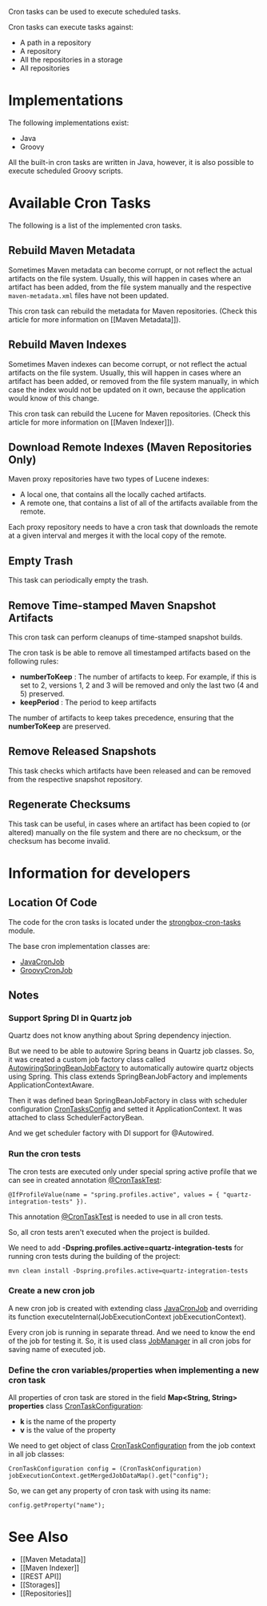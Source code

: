 Cron tasks can be used to execute scheduled tasks.

Cron tasks can execute tasks against:
- A path in a repository
- A repository
- All the repositories in a storage
- All repositories

# Implementations

The following implementations exist:
* Java
* Groovy

All the built-in cron tasks are written in Java, however, it is also possible to execute scheduled Groovy scripts.

# Available Cron Tasks

The following is a list of the implemented cron tasks.

## Rebuild Maven Metadata

Sometimes Maven metadata can become corrupt, or not reflect the actual artifacts on the file system. Usually, this will happen in cases where an artifact has been added, from the file system manually and the respective `maven-metadata.xml` files have not been updated.

This cron task can rebuild the metadata for Maven repositories. (Check this article for more information on [[Maven Metadata]]).

## Rebuild Maven Indexes

Sometimes Maven indexes can become corrupt, or not reflect the actual artifacts on the file system. Usually, this will happen in cases where an artifact has been added, or removed from the file system manually, in which case the index would not be updated on it own, because the application would know of this change.

This cron task can rebuild the Lucene for Maven repositories. (Check this article for more information on [[Maven Indexer]]).

## Download Remote Indexes (Maven Repositories Only)

Maven proxy repositories have two types of Lucene indexes:
* A local one, that contains all the locally cached artifacts.
* A remote one, that contains a list of all of the artifacts available from the remote.

Each proxy repository needs to have a cron task that downloads the remote at a given interval and merges it with the local copy of the remote.

## Empty Trash

This task can periodically empty the trash.

## Remove Time-stamped Maven Snapshot Artifacts

This cron task can perform cleanups of time-stamped snapshot builds.

The cron task is be able to remove all timestamped artifacts based on the following rules:
* **numberToKeep** : The number of artifacts to keep. For example, if this is set to 2, versions 1, 2  and 3  will be removed and only the last two (4  and 5) preserved.
* **keepPeriod** : The period to keep artifacts

The number of artifacts to keep takes precedence, ensuring that the **numberToKeep** are preserved.

## Remove Released Snapshots

This task checks which artifacts have been released and can be removed from the respective snapshot repository.

## Regenerate Checksums

This task can be useful, in cases where an artifact has been copied to (or altered) manually on the file system and there are no checksum, or the checksum has become invalid.

# Information for developers

## Location Of Code
The code for the cron tasks is located under the [strongbox-cron-tasks](https://github.com/strongbox/strongbox/tree/master/strongbox-cron-tasks) module.

The base cron implementation classes are:
* [JavaCronJob](https://github.com/strongbox/strongbox/blob/master/strongbox-cron-tasks/src/main/java/org.carlspring.strongbox/cron/api/jobs/JavaCronJob.java)
* [GroovyCronJob](https://github.com/strongbox/strongbox/blob/master/strongbox-cron-tasks/src/main/java/org.carlspring.strongbox/cron/api/jobs/GroovyCronJob.java)

## Notes

### Support Spring DI in Quartz job

Quartz does not know anything about Spring dependency injection.

But we need to be able to autowire Spring beans in Quartz job classes. So, it was created a custom job factory class called [AutowiringSpringBeanJobFactory](https://github.com/strongbox/strongbox/blob/master/strongbox-cron-tasks/src/main/java/org.carlspring.strongbox/cron/config/AutowiringSpringBeanJobFactory.java) to automatically autowire quartz objects using Spring. This class extends SpringBeanJobFactory and implements ApplicationContextAware.

Then it was defined bean SpringBeanJobFactory in class with scheduler configuration [CronTasksConfig](https://github.com/strongbox/strongbox/blob/master/strongbox-cron-tasks/src/main/java/org.carlspring.strongbox/cron/config/CronTasksConfig.java) and setted it ApplicationContext.
It was attached to class SchedulerFactoryBean. 

And we get scheduler factory with DI support for @Autowired. 

### Run the cron tests

The cron tests are executed only under special spring active profile that we can see in created annotation [@CronTaskTest](https://github.com/strongbox/strongbox/blob/master/strongbox-cron-tasks/src/test/java/org.carlspring.strongbox.cron/context/CronTaskTest.java):

    @IfProfileValue(name = "spring.profiles.active", values = { "quartz-integration-tests" }).

This annotation [@CronTaskTest](https://github.com/strongbox/strongbox/blob/master/strongbox-cron-tasks/src/test/java/org.carlspring.strongbox.cron/context/CronTaskTest.java) is needed to use in all cron tests.

So, all cron tests aren't  executed when the project is builded.

We need to add **-Dspring.profiles.active=quartz-integration-tests** for running cron tests during the building of the project:

    mvn clean install -Dspring.profiles.active=quartz-integration-tests 

### Create a new cron job

A new cron job is created with extending class [JavaCronJob](https://github.com/strongbox/strongbox/blob/master/strongbox-cron-tasks/src/main/java/org.carlspring.strongbox/cron/api/jobs/JavaCronJob.java) and overriding its function executeInternal(JobExecutionContext jobExecutionContext).

Every cron job is running in separate thread. And we need to know the end of the job for testing it. So, it is used class [JobManager](https://github.com/strongbox/strongbox/blob/master/strongbox-cron-tasks/src/main/java/org.carlspring.strongbox/cron/config/JobManager.java) in all cron jobs for saving name of executed job.    

### Define the cron variables/properties when implementing a new cron task

All properties of cron task are stored in the field **Map<String, String> properties** class [CronTaskConfiguration](https://github.com/strongbox/strongbox/blob/master/strongbox-cron-tasks/src/main/java/org.carlspring.strongbox/cron/domain/CronTaskConfiguration.java):

 * **k** is the name of the property
 * **v** is the value of the property
 
We need to get object of class [CronTaskConfiguration](https://github.com/strongbox/strongbox/blob/master/strongbox-cron-tasks/src/main/java/org.carlspring.strongbox/cron/domain/CronTaskConfiguration.java) from the job context in all job classes:

    CronTaskConfiguration config = (CronTaskConfiguration) jobExecutionContext.getMergedJobDataMap().get("config");

 So, we can get any property of cron task with using its name:

    config.getProperty("name");


# See Also
* [[Maven Metadata]]
* [[Maven Indexer]]
* [[REST API]]
* [[Storages]]
* [[Repositories]]
